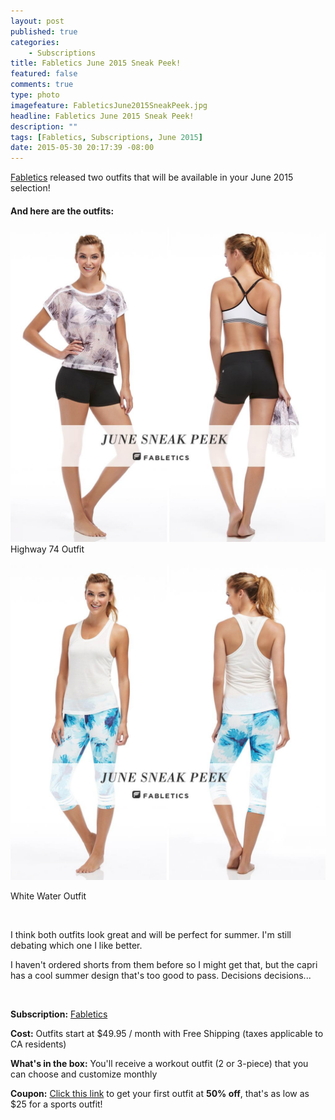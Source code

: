 ```yaml
---
layout: post
published: true
categories: 
    - Subscriptions
title: Fabletics June 2015 Sneak Peek!
featured: false
comments: true
type: photo
imagefeature: FableticsJune2015SneakPeek.jpg
headline: Fabletics June 2015 Sneak Peek!
description: ""
tags: [Fabletics, Subscriptions, June 2015]
date: 2015-05-30 20:17:39 -08:00
---
```


<DT><a href="http://www.fabletics.com/invite/whatsupmailbox/">Fabletics</a> released two outfits that will be available in your June 2015 selection!</DT>

<H4>And here are the outfits:</H4>
<center><img src='/images/FableticsJune2015Highway74.png'></center>

<figcaption>Highway 74 Outfit</figcaption>

<br>
<center><img src='/images/FableticsJune2015WhiteWater.png'></center>
<DL>
<DT>White Water Outfit</DT>
</DL>

<br>
<p>I think both outfits look great and will be perfect for summer. I'm still debating which one I like better.</p>

<p>I haven't ordered shorts from them before so I might get that, but the capri has a cool summer design that's too good to pass. Decisions decisions...</p>
<br>

<p><b>Subscription:</b> <a href="http://www.fabletics.com/invite/whatsupmailbox/">Fabletics</a> </p>
<p><b>Cost:</b> Outfits start at $49.95 / month with Free Shipping (taxes applicable to CA residents)</p>
<p><b>What's in the box:</b> You'll receive a workout outfit (2 or 3-piece) that you can choose and customize monthly</p>
<p><b>Coupon:</b> <a href="http://www.fabletics.com/invite/whatsupmailbox/">Click this link</a> to get your first outfit at <b>50% off</b>, that's as low as $25 for a sports outfit!</p>
<br>
